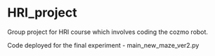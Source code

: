 # HRI_project
Group project for HRI course which involves coding the cozmo robot.

Code deployed for the final experiment - main_new_maze_ver2.py 
